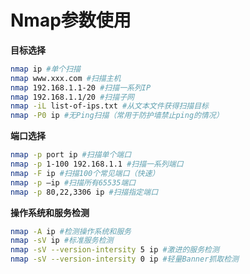 # Nmap参数使用

**目标选择**

```bash
nmap ip #单个扫描
nmap www.xxx.com #扫描主机
nmap 192.168.1.1-20 #扫描一系列IP
nmap 192.168.1.1/20 #扫描子网
nmap -iL list-of-ips.txt #从文本文件获得扫描目标
nmap -P0 ip #无Ping扫描（常用于防护墙禁止ping的情况）
```

**端口选择**

```bash
nmap -p port ip #扫描单个端口
nmap -p 1-100 192.168.1.1 #扫描一系列端口
nmap -F ip #扫描100个常见端口（快速）
nmap -p —ip #扫描所有65535端口
nmap -p 80,22,3306 ip #扫描指定端口
```

**操作系统和服务检测**

```bash
nmap -A ip #检测操作系统和服务
nmap -sV ip #标准服务检测
nmap -sV --version-intersity 5 ip #激进的服务检测
nmap -sV --version-intersity 0 ip #轻量Banner抓取检测
```



